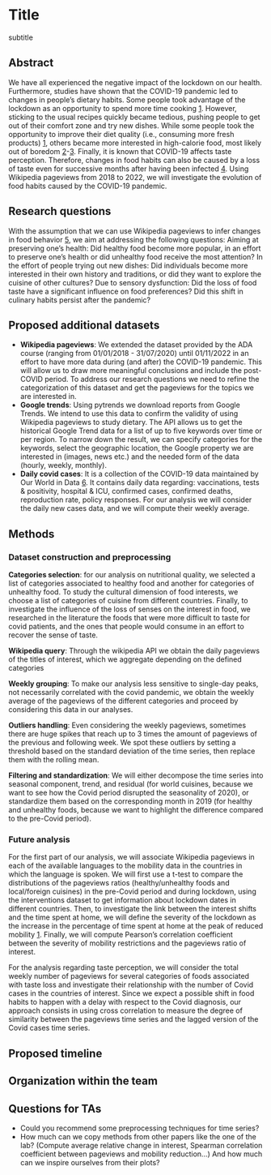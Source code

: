 # Title
subtitle

## Abstract

We have all experienced the negative impact of the lockdown on our health. Furthermore, studies have shown that the COVID-19 pandemic led to changes in people’s dietary habits. Some people took advantage of the lockdown as an opportunity to spend more time cooking [1](https://www.sciencedirect.com/science/article/pii/S0195666321006504). However, sticking to the usual recipes quickly became tedious, pushing people to get out of their comfort zone and try new dishes. While some people took the opportunity to improve their diet quality (i.e., consuming more fresh products) [1](https://www.sciencedirect.com/science/article/pii/S0195666321006504), others became more interested in high-calorie food, most likely out of boredom [2](https://www.nature.com/articles/s41467-022-28498-z)-[3](https://link.springer.com/article/10.1007/s13679-021-00466-6). Finally, it is known that COVID-19 affects taste perception. Therefore, changes in food habits can also be caused by a loss of taste even for successive months after having been infected [4](https://www.swft.nhs.uk/application/files/7215/8876/5922/Loss_of_taste_COVID.pdf). Using Wikipedia pageviews from 2018 to 2022, we will investigate the evolution of food habits caused by the COVID-19 pandemic.

## Research questions

With the assumption that we can use Wikipedia pageviews to infer changes in food behavior [5](https://www.mdpi.com/2072-6643/13/11/3683/htm), we aim at addressing the following questions: Aiming at preserving one’s health: Did healthy food become more popular, in an effort to preserve one’s health or did unhealthy food receive the most attention? In the effort of people trying out new dishes: Did individuals become more interested in their own history and traditions, or did they want to explore the cuisine of other cultures? Due to sensory dysfunction: Did the loss of food taste have a significant influence on food preferences? Did this shift in culinary habits persist after the pandemic?

## Proposed additional datasets

- **Wikipedia pageviews**: We extended the dataset provided by the ADA course (ranging from 01/01/2018 - 31/07/2020) until 01/11/2022 in an effort to have more data during (and after) the COVID-19 pandemic. This will allow us to draw more meaningful conclusions and include the post-COVID period. To address our research questions we need to refine the categorization of this dataset and get the pageviews for the topics we are interested in.
- **Google trends**: Using pytrends we download reports from Google Trends. We intend to use this data to confirm the validity of using Wikipedia pageviews to study dietary. The API allows us to get the historical Google Trend data for a list of up to five keywords over time or per region. To narrow down the result, we can specify categories for the keywords, select the geographic location, the Google property we are interested in (images, news etc.) and the needed form of the data (hourly, weekly, monthly).
- **Daily covid cases**: It is a collection of the COVID-19 data maintained by Our World in Data [6](https://github.com/owid/covid-19-data/tree/master/public/data). It contains daily data regarding: vaccinations, tests & positivity, hospital & ICU, confirmed cases, confirmed deaths, reproduction rate, policy responses. For our analysis we will consider the daily new cases data, and we will compute their weekly average.

## Methods

### Dataset construction and preprocessing

**Categories selection**: for our analysis on nutritional quality, we selected a list of categories associated to healthy food and another for categories of unhealthy food. To study the cultural dimension of food interests, we choose a list of categories of cuisine from different countries. Finally, to investigate the influence of the loss of senses on the interest in food, we researched in the literature the foods that were more difficult to taste for covid patients, and the ones that people would consume in an effort to recover the sense of taste.

**Wikipedia query**: Through the wikipedia API we obtain the daily pageviews of the titles of interest, which we aggregate depending on the defined categories 

**Weekly grouping**: To make our analysis less sensitive to single-day peaks, not necessarily correlated with the covid pandemic, we obtain the weekly average of the pageviews of the different categories and proceed by considering this data in our analyses. 

**Outliers handling**: Even considering the weekly pageviews, sometimes there are huge spikes that reach up to 3 times the amount of pageviews of the previous and following week. We spot these outliers by setting a threshold based on the standard deviation of the time series, then replace them with the rolling mean.

**Filtering and standardization**: We will either decompose the time series into seasonal component, trend, and residual (for world cuisines, because we want to see how the Covid period disrupted the seasonality of 2020), or standardize them based on the corresponding month in 2019 (for healthy and unhealthy foods, because we want to highlight the difference compared to the pre-Covid period).

### Future analysis

For the first part of our analysis, we will associate Wikipedia pageviews in each of the available languages to the mobility data in the countries in which the language is spoken. We will first use a t-test to compare the distributions of the pageviews ratios (healthy/unhealthy foods and local/foreign cuisines) in the pre-Covid period and during lockdown, using the interventions dataset to get information about lockdown dates in different countries. Then, to investigate the link between the interest shifts and the time spent at home, we will define the severity of the lockdown as the increase in the percentage of time spent at home at the peak of reduced mobility [1](https://www.nature.com/articles/s41467-022-28498-z). Finally, we will compute Pearson’s correlation coefficient between the severity of mobility restrictions and the pageviews ratio of interest.

For the analysis regarding taste perception, we will consider the total weekly number of pageviews for several categories of foods associated with taste loss and investigate their relationship with the number of Covid cases in the countries of interest. Since we expect a possible shift in food habits to happen with a delay with respect to the Covid diagnosis, our approach consists in using cross correlation to measure the degree of similarity between the pageviews time series and the lagged version of the Covid cases time series.

## Proposed timeline

## Organization within the team

## Questions for TAs

- Could you recommend some preprocessing techniques for time series?
- How much can we copy methods from other papers like the one of the lab? (Compute average relative change in interest, Spearman correlation coefficient between pageviews and mobility reduction…) And how much can we inspire ourselves from their plots?
